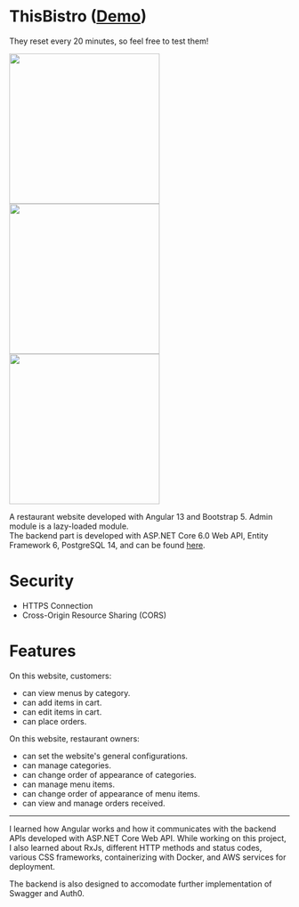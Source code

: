# ThisBistro ([Demo](https://thisbistro.com/))
They reset every 20 minutes, so feel free to test them!

<img src="https://projectcode9.com/images/thisbistro1.jpg" width="270"> <img src="https://projectcode9.com/images/thisbistro2.jpg" width="270"> <img src="https://projectcode9.com/images/thisbistro3.jpg" width="270">

A restaurant website developed with Angular 13 and Bootstrap 5.
Admin module is a lazy-loaded module.  
The backend part is developed with ASP.NET Core 6.0 Web API, Entity Framework 6, PostgreSQL 14, and can be found [here](https://github.com/projjk/ThisBistro-API).

# Security
- HTTPS Connection
- Cross-Origin Resource Sharing (CORS)

# Features
On this website, customers:

- can view menus by category.
- can add items in cart.
- can edit items in cart.
- can place orders.

On this website, restaurant owners:

- can set the website's general configurations.
- can manage categories.
- can change order of appearance of categories.
- can manage menu items.
- can change order of appearance of menu items.
- can view and manage orders received.

---

I learned how Angular works and how it communicates with the backend APIs developed with ASP.NET Core Web API. While working on this project, I also learned about RxJs, different HTTP methods and status codes, various CSS frameworks, containerizing with Docker, and AWS services for deployment.

The backend is also designed to accomodate further implementation of Swagger and Auth0.
